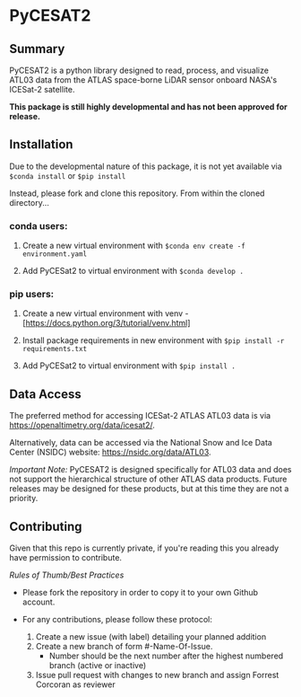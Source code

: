 # PyCESAT2


## Summary

PyCESAT2 is a python library designed to read, process, and visualize ATL03 data
from the ATLAS space-borne LiDAR sensor onboard NASA's ICESat-2 satellite.

**This package is still highly developmental and has not been approved for release.**

## Installation

Due to the developmental nature of this package, it is not yet available via
`$conda install` or `$pip install`

Instead, please fork and clone this repository. From within the cloned directory...

### **conda users:**

1. Create a new virtual environment with `$conda env create -f environment.yaml`

2. Add PyCESat2 to virtual environment with `$conda develop .`

### **pip users:**

1. Create a new virtual environment with venv - [https://docs.python.org/3/tutorial/venv.html]

2. Install package requirements in new environment with `$pip install -r requirements.txt`

3. Add PyCESat2 to virtual environment with `$pip install .`

## Data Access

The preferred method for accessing ICESat-2 ATLAS ATL03 data is via
https://openaltimetry.org/data/icesat2/.

Alternatively, data can be accessed via the National Snow and Ice Data Center
(NSIDC) website:
https://nsidc.org/data/ATL03.

*Important Note:* PyCESAT2 is designed specifically for ATL03 data and does not
support the hierarchical structure of other ATLAS data products. Future releases
may be designed for these products, but at this time they are not a priority.

## Contributing

Given that this repo is currently private, if you're reading this you already
have permission to contribute.

*Rules of Thumb/Best Practices*

* Please fork the repository in order to copy it to your own Github account.

* For any contributions, please follow these protocol:
	1. Create a new issue (with label) detailing your planned addition
	2. Create a new branch of form #-Name-Of-Issue.
		- Number should be the next number after the highest numbered branch (active or inactive)
	3. Issue pull request with changes to new branch and assign Forrest Corcoran as reviewer
